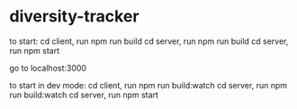 # diversity-tracker
to start:
cd client, run npm run build
cd server, run npm run build
cd server, run npm start

go to localhost:3000

to start in dev mode: 
cd client, run npm run build:watch
cd server, run npm run build:watch
cd server, run npm start





